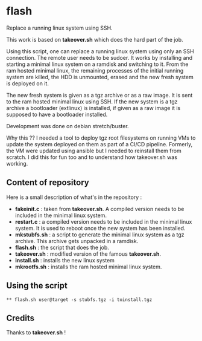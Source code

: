 # flash
Replace a running linux system using SSH.

This work is based on **takeover.sh** which does the hard part of the job.

Using this script, one can replace a running linux system using only an SSH connection. The remote user needs to be sudoer. It works by installing and starting a minimal linux system on a ramdisk and switching to it. From the ram hosted minimal linux, the remaining processes of the initial running system are killed, the HDD is unmounted, erased and the new fresh system is deployed on it.

The new fresh system is given as a tgz archive or as a raw image. It is sent to the ram hosted minimal linux using SSH. If the new system is a tgz archive a bootloader (extlinux) is installed, if given as a raw image it is supposed to have a bootloader installed.

Development was done on debian stretch/buster.

Why this ?? I needed a tool to deploy tgz root filesystems on running VMs to update the system deployed on them as part of a CI/CD pipeline. Formerly, the VM were updated using ansible but I needed to reinstall them from scratch. I did this for fun too and to understand how takeover.sh was working.

## Content of repository

Here is a small description of what's in the repository :

   * **fakeinit.c** : taken from **takeover.sh**. A compiled version needs to be included in the minimal linux system.
   * **restart.c** : a compiled version needs to be included in the minimal linux system. It is used to reboot once the new system has been installed.
   * **mkstubfs.sh** : a script to generate the minimal linux system as a tgz archive. This archive gets unpacked in a ramdisk.
   * **flash.sh** : the script that does the job.
   * **takeover.sh** : modified version of the famous **takeover.sh**.
   * **install.sh** : installs the new linux system
   * **mkrootfs.sh** : installs the ram hosted minimal linux system.
  
## Using the script

    ** flash.sh user@target -s stubfs.tgz -i toinstall.tgz
    
## Credits

Thanks to **takeover.sh** !


